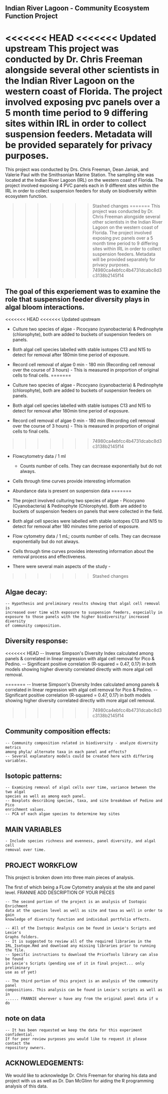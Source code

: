 ## Indian River Lagoon - Community Ecosystem Function Project
<<<<<<< HEAD
<<<<<<< Updated upstream
This project was conducted by Dr. Chris Freeman alongside several other scientists in the Indian River Lagoon on the western coast of Florida. The project involved exposing pvc panels over a 5 month time period to 9 differing sites within IRL in order to collect suspension feeders. Metadata will be provided separately for privacy purposes.
=======
This project was conducted by Drs. Chris Freeman, Dean Janiak, and Valerie Paul with the Smithsonian Marine Station. The sampling site was located at the Indian River Lagoon (IRL) on the western coast of Florida. The project involved exposing 4 PVC panels each in 9 different sites within the IRL in order to collect suspension feeders for study on biodiversity within ecosystem function.
>>>>>>> Stashed changes
=======
This project was conducted by Dr. Chris Freeman alongside several other 
scientists in the Indian River Lagoon on the western coast of Florida. The 
project involved exposing pvc panels over a 5 month time period to 9 differing 
sites within IRL in order to collect suspension feeders. Metadata will be 
provided separately for privacy purposes.
>>>>>>> 74980ca4ebfcc4b4731dcabc8d3c3138b2145f14

## The goal of this experiement was to examine the role that suspension feeder diversity plays in algal bloom interactions.  

<<<<<<< HEAD
<<<<<<< Updated upstream
- Culture two species of algae - Picocyano (cyanobacteria) & Pedinophyte (chlorophyte), both are added to buckets of suspension feeders on panels. 
-  Both algal cell species labelled with stable isotopes C13 and N15 to detect for removal after 180min time period of exposure. 
- Record cell removal of algae 0 min - 180 min (Recording cell removal over the course of 3 hours) - This is measured in proportion of original cells to final cells.
=======
- Culture two species of algae - Picocyano (cyanobacteria) & Pedinophyte 
(chlorophyte), both are added to buckets of suspension feeders on panels. 

-  Both algal cell species labelled with stable isotopes C13 and N15 to 
detect for removal after 180min time period of exposure. 

- Record cell removal of algae 0 min - 180 min 
(Recording cell removal over the course of 3 hours) - 
This is measured in proportion of original cells to final cells.

>>>>>>> 74980ca4ebfcc4b4731dcabc8d3c3138b2145f14
- Flowcytometry data / 1 ml
    - Counts number of cells. They can decrease exponentially but do not always. 

- Cells through time curves provide interesting information
- Abundance data is present on suspension data 
=======
- The project involved culturing two species of algae - Picocyano (Cyanobacteria) & Pedinophyte (Chlorophyte). Both are added to buckets of suspension feeders on panels that were collected in the field.  
-  Both algal cell species were labelled with stable isotopes C13 and N15 to detect for removal after 180 minutes time period of exposure.

- Flow cytometry data / 1 mL; counts number of cells. They can decrease exponentially but do not always. 
- Cells through time curves provides interesting information about the removal process and effectiveness.
- There were several main aspects of the study -
>>>>>>> Stashed changes

## Algae decay: 
    -- Hypothesis and preliminary results showing that algal cell removal is 
    increased over time with exposure to suspension feeders, especially in 
    exposure to those panels with the higher biodiversity/ increased diversity 
    of community composition. 

## Diversity response:
<<<<<<< HEAD
    -- Inverse Simpson's Diversity Index calculated among panels & correlated in linear regression with algal cell removal for Pico & Pedino.
    -- Significant positive correlation (R-squared = 0.47, 0.17) in both models showing higher diversity correlated directly with more algal cell removal. 
    
=======
    -- Inverse Simpson's Diversity Index calculated among panels & correlated in 
    linear regression with algal cell removal for Pico & Pedino.
    -- Significant positive correlation (R-squared = 0.47, 0.17) in both models 
    showing higher diversity correlated directly with more algal cell removal. 
>>>>>>> 74980ca4ebfcc4b4731dcabc8d3c3138b2145f14

## Community composition effects: 
    -- Community composition related in biodiversity - analyze diversity metrics 
    among phyla/ alternate taxa in each panel and effects? 
    -- Several explanatory models could be created here with differing variables. 

## Isotopic patterns:
    -- Examining removal of algal cells over time, variance between the two algal 
    species as well as among each panel. 
    -- Boxplots describing species, taxa, and site breakdown of Pedino and Pico 
    enrichment values.
    -- PCA of each algae species to determine key sites 
    
## MAIN VARIABLES   
    - Include species richness and evenness, panel diversity, and algal cell 
    removal over time. 
    
## PROJECT WORKFLOW

This project is broken down into three main pieces of analysis. 

The first of which being a FLow Cytometry analysis at the site and panel level. 
FRANNIE ADD DESCRIPTION OF YOUR PIECES

    -- The second portion of the project is an analysis of Isotopic Enrichment 
    data at the species level as well as site and taxa as well in order to gain
    knowledge of diversity function and individual portfolio effects. 

    -- All of the Isotopic Analysis can be found in Lexie's Scripts and Lexie's 
    Graphs folders. 
    -- It is suggested to review all of the required libraries in the 
    IRL_Isotope.Rmd and download any missing libraries prior to running the file. 
    -- Specific instructions to download the PriceTools library can also be found 
    in Lexie's Scripts (pending use of it in final project... only preliminary 
    use as of yet)

    -- The third portion of this project is an analysis of the community panel 
    compositions. This analysis can be found in Lexie's scripts as well as in 
    ...... FRANNIE wherever u have any from the original panel data if u do

## note on data

    -- It has been requested we keep the data for this experiment confidential. 
    If for peer review purposes you would like to request it please contact the 
    repository owners.
    
## ACKNOWLEDGEMENTS:

We would like to acknowledge Dr. Chris Freeman for sharing his data and project
with us as well as Dr. Dan McGlinn for aiding the R programming analysis of this 
data. 
    
  
